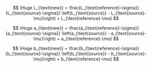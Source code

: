 $$
\Huge L_{\text{new}} = \frac{L_{\text{reference}-\sigma}}{L_{\text{source}-\sigma}} \left(L_{\text{source}} - L_{\text{source}-\mu}\right) + L_{\text{reference}-\mu}
$$

$$
\Huge a_{\text{new}} = \frac{a_{\text{reference}-\sigma}}{a_{\text{source}-\sigma}} \left(a_{\text{source}} - a_{\text{source}-\mu}\right) + a_{\text{reference}-\mu}
$$

$$
\Huge b_{\text{new}} = \frac{b_{\text{reference}-\sigma}}{b_{\text{source}-\sigma}} \left(b_{\text{source}} - b_{\text{source}-\mu}\right) + b_{\text{reference}-\mu}
$$
